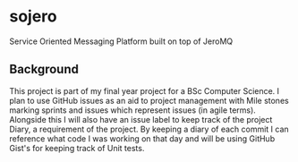 # sojero

Service Oriented Messaging Platform built on top of JeroMQ

## Background

This project is part of my final year project for a BSc Computer Science.
I plan to use GitHub issues as an aid to project management with Mile stones marking sprints and issues which represent
issues (in agile terms).
Alongside this I will also have an issue label to keep track of the project Diary, a requirement of the project.
By keeping a diary of each commit I can reference what code I was working on that day and will be using GitHub Gist's
for keeping track of Unit tests.